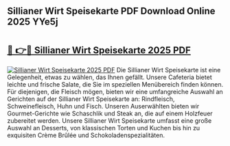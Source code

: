 ## Sillianer Wirt Speisekarte PDF Download Online 2025 YYe5j

# <h2><a href="http://gc66a8e.nevu.top/?p=Sillianer+Wirt+Speisekarte">🔗 👉🔴 Sillianer Wirt Speisekarte 2025 PDF</a></h2>

[![Sillianer Wirt Speisekarte 2025 PDF](https://i.imgur.com/dBaPXMq.png)](http://gc66a8e.nevu.top/?p=Sillianer+Wirt+Speisekarte)
Die Sillianer Wirt Speisekarte ist eine Gelegenheit, etwas zu wählen, das Ihnen gefällt. Unsere Cafeteria bietet leichte und frische Salate, die Sie im speziellen Menübereich finden können. Für diejenigen, die Fleisch mögen, bieten wir eine umfangreiche Auswahl an Gerichten auf der Sillianer Wirt Speisekarte an: Rindfleisch, Schweinefleisch, Huhn und Fisch. Unseren Auserwählten bieten wir Gourmet-Gerichte wie Schaschlik und Steak an, die auf einem Holzfeuer zubereitet werden. Unsere Sillianer Wirt Speisekarte umfasst eine große Auswahl an Desserts, von klassischen Torten und Kuchen bis hin zu exquisiten Crème Brûlée und Schokoladenspezialitäten.
